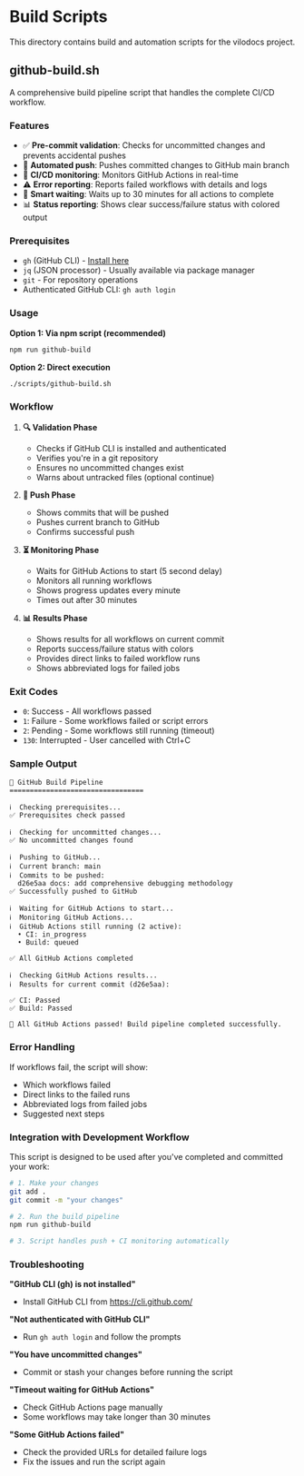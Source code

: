 # Build Scripts

This directory contains build and automation scripts for the vilodocs project.

## github-build.sh

A comprehensive build pipeline script that handles the complete CI/CD workflow.

### Features

- ✅ **Pre-commit validation**: Checks for uncommitted changes and prevents accidental pushes
- 🚀 **Automated push**: Pushes committed changes to GitHub main branch
- 👀 **CI/CD monitoring**: Monitors GitHub Actions in real-time
- ⚠️ **Error reporting**: Reports failed workflows with details and logs
- 🎯 **Smart waiting**: Waits up to 30 minutes for all actions to complete
- 📊 **Status reporting**: Shows clear success/failure status with colored output

### Prerequisites

- `gh` (GitHub CLI) - [Install here](https://cli.github.com/)
- `jq` (JSON processor) - Usually available via package manager
- `git` - For repository operations
- Authenticated GitHub CLI: `gh auth login`

### Usage

**Option 1: Via npm script (recommended)**
```bash
npm run github-build
```

**Option 2: Direct execution**
```bash
./scripts/github-build.sh
```

### Workflow

1. **🔍 Validation Phase**
   - Checks if GitHub CLI is installed and authenticated
   - Verifies you're in a git repository
   - Ensures no uncommitted changes exist
   - Warns about untracked files (optional continue)

2. **🚀 Push Phase**
   - Shows commits that will be pushed
   - Pushes current branch to GitHub
   - Confirms successful push

3. **⏳ Monitoring Phase**
   - Waits for GitHub Actions to start (5 second delay)
   - Monitors all running workflows
   - Shows progress updates every minute
   - Times out after 30 minutes

4. **📊 Results Phase**
   - Shows results for all workflows on current commit
   - Reports success/failure status with colors
   - Provides direct links to failed workflow runs
   - Shows abbreviated logs for failed jobs

### Exit Codes

- `0`: Success - All workflows passed
- `1`: Failure - Some workflows failed or script errors
- `2`: Pending - Some workflows still running (timeout)
- `130`: Interrupted - User cancelled with Ctrl+C

### Sample Output

```
🚀 GitHub Build Pipeline
=================================

ℹ️  Checking prerequisites...
✅ Prerequisites check passed

ℹ️  Checking for uncommitted changes...
✅ No uncommitted changes found

ℹ️  Pushing to GitHub...
ℹ️  Current branch: main
ℹ️  Commits to be pushed:
  d26e5aa docs: add comprehensive debugging methodology
✅ Successfully pushed to GitHub

ℹ️  Waiting for GitHub Actions to start...
ℹ️  Monitoring GitHub Actions...
ℹ️  GitHub Actions still running (2 active):
  • CI: in_progress
  • Build: queued

✅ All GitHub Actions completed

ℹ️  Checking GitHub Actions results...
ℹ️  Results for current commit (d26e5aa):

✅ CI: Passed
✅ Build: Passed

🎉 All GitHub Actions passed! Build pipeline completed successfully.
```

### Error Handling

If workflows fail, the script will show:
- Which workflows failed
- Direct links to the failed runs
- Abbreviated logs from failed jobs
- Suggested next steps

### Integration with Development Workflow

This script is designed to be used after you've completed and committed your work:

```bash
# 1. Make your changes
git add .
git commit -m "your changes"

# 2. Run the build pipeline
npm run github-build

# 3. Script handles push + CI monitoring automatically
```

### Troubleshooting

**"GitHub CLI (gh) is not installed"**
- Install GitHub CLI from https://cli.github.com/

**"Not authenticated with GitHub CLI"**
- Run `gh auth login` and follow the prompts

**"You have uncommitted changes"**
- Commit or stash your changes before running the script

**"Timeout waiting for GitHub Actions"**
- Check GitHub Actions page manually
- Some workflows may take longer than 30 minutes

**"Some GitHub Actions failed"**
- Check the provided URLs for detailed failure logs
- Fix the issues and run the script again